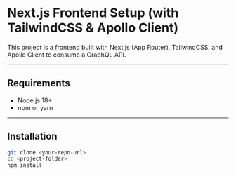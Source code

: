 # Next.js Frontend Setup (with TailwindCSS & Apollo Client)
This project is a frontend built with Next.js (App Router), TailwindCSS, and Apollo Client to consume a GraphQL API.

---

## Requirements

- Node.js 18+
- npm or yarn

---

## Installation

```bash
git clone <your-repo-url>
cd <project-folder>
npm install
